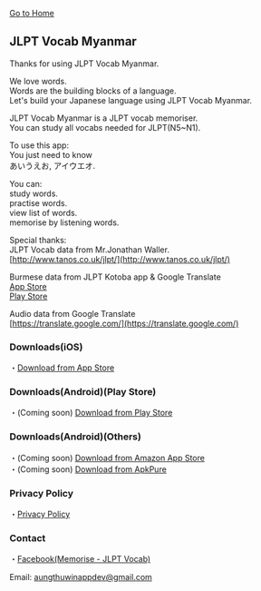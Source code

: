 [Go to Home](https://atwappdev.github.io) 

## JLPT Vocab Myanmar
Thanks for using JLPT Vocab Myanmar.

We love words.  
Words are the building blocks of a language.  
Let's build your Japanese language using JLPT Vocab Myanmar.

JLPT Vocab Myanmar is a JLPT vocab memoriser.  
You can study all vocabs needed for JLPT(N5~N1).

To use this app:  
You just need to know  
あいうえお, アイウエオ.

You can:  
study words.  
practise words.  
view list of words.  
memorise by listening words.

Special thanks:  
JLPT Vocab data from Mr.Jonathan Waller.  
[http://www.tanos.co.uk/jlpt/](http://www.tanos.co.uk/jlpt/)

Burmese data from JLPT Kotoba app & Google Translate  
[App Store](https://apps.apple.com/app/id1481714466)  
[Play Store](https://play.google.com/store/apps/details?id=edu.thuthuthura.jlpt_kotoba)

Audio data from Google Translate  
[https://translate.google.com/](https://translate.google.com/)

### Downloads(iOS)
・[Download from App Store](https://apps.apple.com/app/id1611173052)

### Downloads(Android)(Play Store)
・(Coming soon)  [Download from Play Store](https://play.google.com/store/apps/details?id=com.atwappdev.jlptvocabmm)

### Downloads(Android)(Others)
・(Coming soon)  [Download from Amazon App Store](https://www.amazon.com/gp/product/B0B54PFN7V)  
・(Coming soon)  [Download from ApkPure](https://apkpure.com/jlpt-vocab-mm/com.atwappdev.jlptvocabmm)

### Privacy Policy
・[Privacy Policy](https://atwappdev.github.io/jlpt_vocab_mm_privacy_policy)

### Contact
・[Facebook(Memorise - JLPT Vocab)](https://www.facebook.com/memoriseJlptVocab)

Email: aungthuwinappdev@gmail.com 
